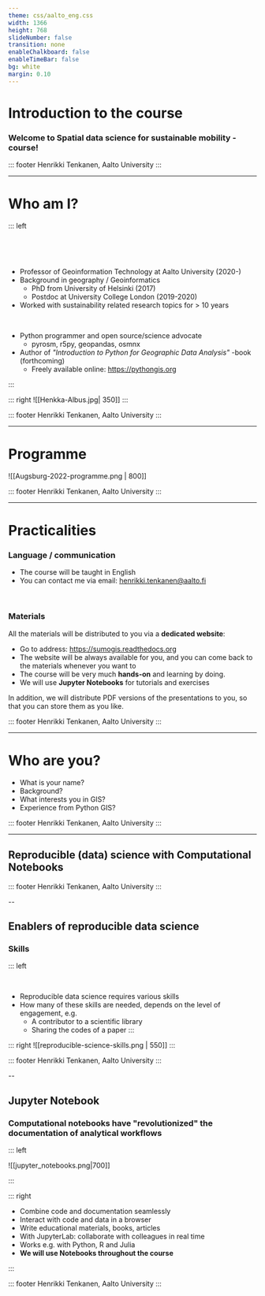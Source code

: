 ```yaml
---
theme: css/aalto_eng.css
width: 1366
height: 768
slideNumber: false
transition: none
enableChalkboard: false
enableTimeBar: false
bg: white 
margin: 0.10
---
```


<!-- slide template="[[heading-black-template]]" -->

# Introduction to the course
### Welcome to Spatial data science for sustainable mobility -course!

::: footer
Henrikki Tenkanen, Aalto University
:::

---

<!-- slide template="[[black_main_template]]" -->

# Who am I?
<!-- slide template="[[two-box-big-left-style]]" -->

::: left

&nbsp;

&nbsp;

- Professor of Geoinformation Technology at Aalto University (2020-)
- Background in geography / Geoinformatics
	- PhD from University of Helsinki (2017)
	- Postdoc at University College London (2019-2020)
- Worked with sustainability related research topics for > 10 years

&nbsp;&nbsp;
- Python programmer and open source/science advocate
	- pyrosm, r5py, geopandas, osmnx
- Author of *"Introduction to Python for Geographic Data Analysis"* -book (forthcoming) 
	- Freely available online: https://pythongis.org  

:::
   
::: right
![[Henkka-Albus.jpg| 350]]
:::

::: footer
Henrikki Tenkanen, Aalto University
:::

---


<!-- slide template="[[black_main_template]]" -->

# Programme
![[Augsburg-2022-programme.png | 800]]

::: footer
Henrikki Tenkanen, Aalto University
:::

---

<!-- slide template="[[black_main_template]]" -->

# Practicalities
### Language / communication
- The course will be taught in English
- You can contact me via email: henrikki.tenkanen@aalto.fi <!-- element style="color: red"-->

&nbsp;&nbsp;

### Materials
All the materials will be distributed to you via a **dedicated website**:

- Go to address: https://sumogis.readthedocs.org <!-- element style="font-size: 28px;color:red;"-->
- The website will be always available for you, and you can come back to the materials whenever you want to
- The course will be very much **hands-on** and learning by doing.
- We will use **Jupyter Notebooks** for tutorials and exercises

In addition, we will distribute PDF versions of the presentations to you, so that you can store them as you like.


::: footer
Henrikki Tenkanen, Aalto University
:::

---

<!-- slide template="[[heading-black-template]]" -->

# Who are you?

- What is your name?
- Background? 
- What interests you in GIS?
- Experience from Python GIS?

::: footer
Henrikki Tenkanen, Aalto University
:::

---

<!-- slide template="[[heading-black-template]]" -->

## Reproducible (data) science with Computational Notebooks

::: footer
Henrikki Tenkanen, Aalto University
:::

--


<!-- slide template="[[black_main_template]]" -->

## Enablers of reproducible data science
### Skills <!-- element style="color: purple"-->

<!-- slide template="[[two-box-big-left-style]]" -->

::: left
&nbsp;&nbsp;

&nbsp;&nbsp;

- Reproducible data science requires various skills
- How many of these skills are needed, depends on the level of engagement, e.g.
	- A contributor to a scientific library
	- Sharing the codes of a paper
:::

::: right
![[reproducible-science-skills.png | 550]]
::: 


::: footer
Henrikki Tenkanen, Aalto University
:::

--

<!-- slide template="[[black_main_template]]" -->

## Jupyter Notebook
### Computational notebooks have "revolutionized" the documentation of analytical workflows <!-- element style="color: purple;font-size:28px;"--> 

<!-- slide template="[[two-box-big-left-lower-style]]" -->

::: left


![[jupyter_notebooks.png|700]]

::: 

::: right 

- Combine code and documentation seamlessly
- Interact with code and data in a browser
- Write educational materials, books, articles
- With JupyterLab: collaborate with colleagues in real time
- Works e.g. with Python, R and Julia
- **We will use Notebooks throughout the course**
  
:::

::: footer
Henrikki Tenkanen, Aalto University
:::

